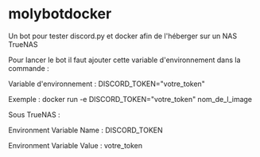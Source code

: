 # molybotdocker


Un bot pour tester discord.py et docker afin de l'héberger sur un NAS TrueNAS

Pour lancer le bot il faut ajouter cette variable d'environnement dans la commande :

Variable d'environnement : DISCORD_TOKEN="votre_token"

Exemple : docker run -e DISCORD_TOKEN="votre_token" nom_de_l_image

Sous TrueNAS :

Environment Variable Name : DISCORD_TOKEN

Environment Variable Value : votre_token
